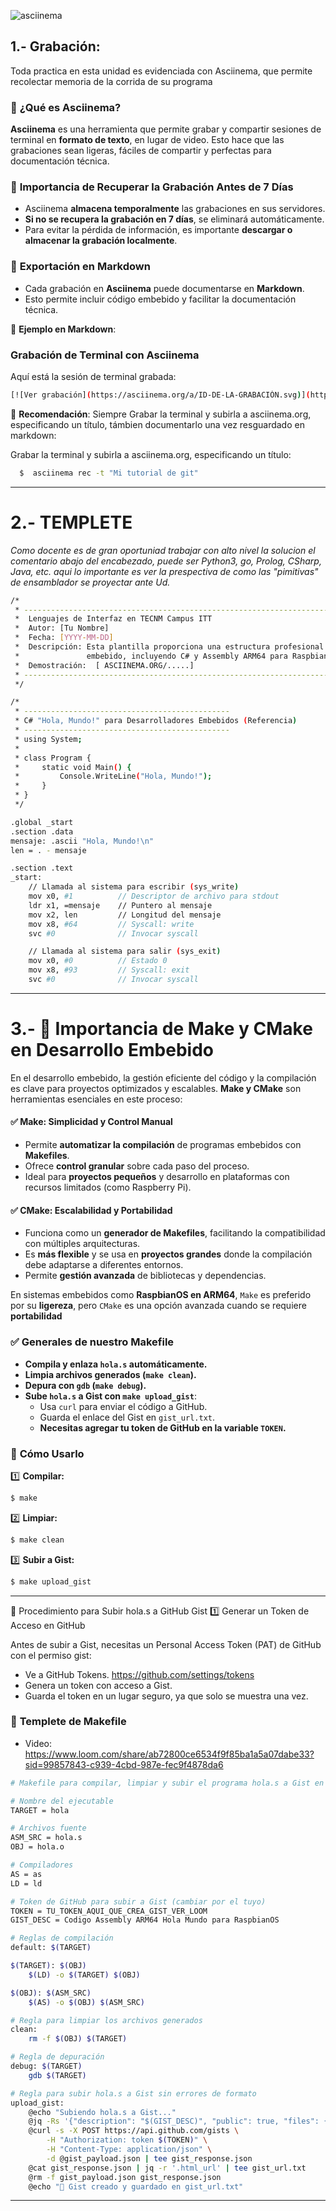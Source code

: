 ![asciinema](https://github.com/user-attachments/assets/cefe7f1d-ea8c-4e85-81f5-b13902319c4f)

## 1.- Grabación:
   Toda practica en esta unidad es evidenciada con Asciinema, que permite recolectar memoria de la corrida de su programa

### 📌 **¿Qué es Asciinema?**
**Asciinema** es una herramienta que permite grabar y compartir sesiones de terminal en **formato de texto**, en lugar de video. Esto hace que las grabaciones sean ligeras, fáciles de compartir y perfectas para documentación técnica.

### 🚀 **Importancia de Recuperar la Grabación Antes de 7 Días**
- Asciinema **almacena temporalmente** las grabaciones en sus servidores.
- **Si no se recupera la grabación en 7 días**, se eliminará automáticamente.
- Para evitar la pérdida de información, es importante **descargar o almacenar la grabación localmente**.

### 📝 **Exportación en Markdown**
- Cada grabación en **Asciinema** puede documentarse en **Markdown**.
- Esto permite incluir código embebido y facilitar la documentación técnica.

🔹 **Ejemplo en Markdown**:

### Grabación de Terminal con Asciinema
Aquí está la sesión de terminal grabada:
```bash
[![Ver grabación](https://asciinema.org/a/ID-DE-LA-GRABACIÓN.svg)](https://asciinema.org/a/ID-DE-LA-GRABACIÓN)
```

📌 **Recomendación**: Siempre  Grabar la terminal y subirla a asciinema.org, especificando un título, támbien documentarlo una vez resguardado en markdown:

 Grabar la terminal y subirla a asciinema.org, especificando un título:
```bash
  $  asciinema rec -t "Mi tutorial de git"
```

---
# 2.- TEMPLETE

   _Como docente es de gran oportuniad trabajar con alto nivel la solucion el comentario abajo del encabezado, puede ser Python3, go, Prolog, CSharp, Java, etc. aqui lo importante es ver la prespectiva de como las "pimitivas" de ensamblador se proyectar ante Ud._

```bash
/*
 * ---------------------------------------------------------------------------------
 *  Lenguajes de Interfaz en TECNM Campus ITT
 *  Autor: [Tu Nombre]
 *  Fecha: [YYYY-MM-DD]
 *  Descripción: Esta plantilla proporciona una estructura profesional para el desarrollo
 *               embebido, incluyendo C# y Assembly ARM64 para RaspbianOS.
 *  Demostración:  [ ASCIINEMA.ORG/.....]
 * ---------------------------------------------------------------------------------
 */

/*
 * ----------------------------------------------
 * C# "Hola, Mundo!" para Desarrolladores Embebidos (Referencia)
 * ----------------------------------------------
 * using System;
 *
 * class Program {
 *     static void Main() {
 *         Console.WriteLine("Hola, Mundo!");
 *     }
 * }
 */

.global _start
.section .data
mensaje: .ascii "Hola, Mundo!\n"
len = . - mensaje

.section .text
_start:
    // Llamada al sistema para escribir (sys_write)
    mov x0, #1          // Descriptor de archivo para stdout
    ldr x1, =mensaje    // Puntero al mensaje
    mov x2, len         // Longitud del mensaje
    mov x8, #64         // Syscall: write
    svc #0              // Invocar syscall

    // Llamada al sistema para salir (sys_exit)
    mov x0, #0          // Estado 0
    mov x8, #93         // Syscall: exit
    svc #0              // Invocar syscall

```

----

# 3.-  🚀 **Importancia de Make y CMake en Desarrollo Embebido**  

En el desarrollo embebido, la gestión eficiente del código y la compilación es clave para proyectos optimizados y escalables. **Make y CMake** son herramientas esenciales en este proceso:

#### ✅ **Make: Simplicidad y Control Manual**
- Permite **automatizar la compilación** de programas embebidos con **Makefiles**.
- Ofrece **control granular** sobre cada paso del proceso.
- Ideal para **proyectos pequeños** y desarrollo en plataformas con recursos limitados (como Raspberry Pi).

#### ✅ **CMake: Escalabilidad y Portabilidad**
- Funciona como un **generador de Makefiles**, facilitando la compatibilidad con múltiples arquitecturas.
- Es **más flexible** y se usa en **proyectos grandes** donde la compilación debe adaptarse a diferentes entornos.
- Permite **gestión avanzada** de bibliotecas y dependencias.

En sistemas embebidos como **RaspbianOS en ARM64**, `Make` es preferido por su **ligereza**, pero `CMake` es una opción avanzada cuando se requiere **portabilidad**

### ✅ **Generales de nuestro Makefile**
- **Compila y enlaza `hola.s` automáticamente.**
- **Limpia archivos generados (`make clean`).**
- **Depura con `gdb` (`make debug`).**
- **Sube `hola.s` a Gist con `make upload_gist`**:
  - Usa `curl` para enviar el código a GitHub.
  - Guarda el enlace del Gist en `gist_url.txt`.
  - **Necesitas agregar tu token de GitHub en la variable `TOKEN`.**

### 📌 **Cómo Usarlo**
1️⃣ **Compilar:**
```bash
$ make
```
2️⃣ **Limpiar:**
```bash
$ make clean
```
3️⃣ **Subir a Gist:**
```bash
$ make upload_gist
```
---

🚀 Procedimiento para Subir hola.s a GitHub Gist
1️⃣ Generar un Token de Acceso en GitHub

Antes de subir a Gist, necesitas un Personal Access Token (PAT) de GitHub con el permiso gist:

- Ve a GitHub Tokens. https://github.com/settings/tokens
- Genera un token con acceso a Gist.
- Guarda el token en un lugar seguro, ya que solo se muestra una vez.


### 📌 **Templete de Makefile**

- Video:  https://www.loom.com/share/ab72800ce6534f9f85ba1a5a07dabe33?sid=99857843-c939-4cbd-987e-fec9f4878da6
  
```bash
# Makefile para compilar, limpiar y subir el programa hola.s a Gist en ARM64

# Nombre del ejecutable
TARGET = hola

# Archivos fuente
ASM_SRC = hola.s
OBJ = hola.o

# Compiladores
AS = as
LD = ld

# Token de GitHub para subir a Gist (cambiar por el tuyo)
TOKEN = TU_TOKEN_AQUI_QUE_CREA_GIST_VER_LOOM
GIST_DESC = Codigo Assembly ARM64 Hola Mundo para RaspbianOS

# Reglas de compilación
default: $(TARGET)

$(TARGET): $(OBJ)
	$(LD) -o $(TARGET) $(OBJ)

$(OBJ): $(ASM_SRC)
	$(AS) -o $(OBJ) $(ASM_SRC)

# Regla para limpiar los archivos generados
clean:
	rm -f $(OBJ) $(TARGET)

# Regla de depuración
debug: $(TARGET)
	gdb $(TARGET)

# Regla para subir hola.s a Gist sin errores de formato
upload_gist:
	@echo "Subiendo hola.s a Gist..."
	@jq -Rs '{"description": "$(GIST_DESC)", "public": true, "files": {"$(ASM_SRC)": {"content": .}}}' < $(ASM_SRC) > gist_payload.json
	@curl -s -X POST https://api.github.com/gists \
		-H "Authorization: token $(TOKEN)" \
		-H "Content-Type: application/json" \
		-d @gist_payload.json | tee gist_response.json
	@cat gist_response.json | jq -r '.html_url' | tee gist_url.txt
	@rm -f gist_payload.json gist_response.json
	@echo "📌 Gist creado y guardado en gist_url.txt"

```
---


